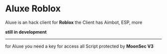 # Aluxe Roblox


Aluxe is an hack client for **Roblox**
the Client has Aimbot, ESP, more

**still in development**

-----------------------------------------------------------------------

for Aluxe you need a key for access
all Script protected by **MoonSec V3**

